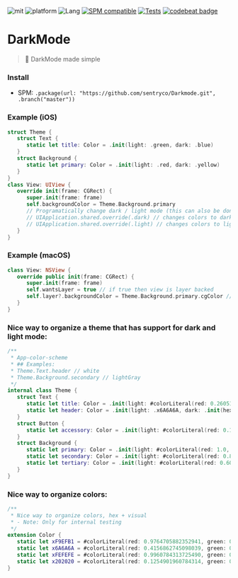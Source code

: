 ![mit](https://img.shields.io/badge/License-MIT-brightgreen.svg)
![platform](https://img.shields.io/badge/Platform-iOS/macOS-blue.svg)
![Lang](https://img.shields.io/badge/Language-Swift%205-orange.svg)
[![SPM compatible](https://img.shields.io/badge/SPM-compatible-4BC51D.svg?style=flat)](https://github.com/apple/swift)
[![Tests](https://github.com/sentryco/DarkMode/actions/workflows/Tests.yml/badge.svg)](https://github.com/sentryco/DarkMode/actions/workflows/Tests.yml)
[![codebeat badge](https://codebeat.co/badges/0029bc5e-100c-4f55-9705-b289e0f8e0c9)](https://codebeat.co/projects/github-com-sentryco-darkmode-master)

# DarkMode

> 🔦 DarkMode made simple

### Install
- SPM: `.package(url: "https://github.com/sentryco/Darkmode.git", .branch("master"))`

### Example (iOS)

```swift
struct Theme {
   struct Text {
      static let title: Color = .init(light: .green, dark: .blue)
   }
   struct Background {
      static let primary: Color = .init(light: .red, dark: .yellow)
   }
}
class View: UIView {
   override init(frame: CGRect) {
      super.init(frame: frame)
      self.backgroundColor = Theme.Background.primary
      // Programatically change dark / light mode (this can also be done in prefs)
      // UIApplication.shared.override(.dark) // changes colors to dark-mode
      // UIApplication.shared.override(.light) // changes colors to light-mode
   }
}
```

### Example (macOS)

```swift
class View: NSView {
   override public init(frame: CGRect) {
      super.init(frame: frame)
      self.wantsLayer = true // if true then view is layer backed
      self.layer?.backgroundColor = Theme.Background.primary.cgColor // since cgColor is not dynamic, place this code in the draw, or layout method to make it react to OS appearance change
   }
}
```

### Nice way to organize a theme that has  support for dark and light mode:

```swift
/**
 * App-color-scheme
 * ## Examples:
 * Theme.Text.header // white
 * Theme.Background.secondary // lightGray
 */
internal class Theme {
   struct Text {
      static let title: Color = .init(light: #colorLiteral(red: 0.2605174184, green: 0.2605243921, blue: 0.260520637, alpha: 1), dark: #colorLiteral(red: 0.8039215803, green: 0.8039215803, blue: 0.8039215803, alpha: 1))
      static let header: Color = .init(light: .x6A6A6A, dark: .init(hex: 0xFEFEFE))
   }
   struct Button {
      static let accessory: Color = .init(light: #colorLiteral(red: 0.1764705926, green: 0.4980392158, blue: 0.7568627596, alpha: 1), dark: #colorLiteral(red: 0.1019607857, green: 0.2784313858, blue: 0.400000006, alpha: 1))
   }
   struct Background {
      static let primary: Color = .init(light: #colorLiteral(red: 1.0, green: 1.0, blue: 1.0, alpha: 1.0), dark: #colorLiteral(red: 0.08450166136, green: 0.08400709182, blue: 0.08488682657, alpha: 1))
      static let secondary: Color = .init(light: #colorLiteral(red: 0.8039215803, green: 0.8039215803, blue: 0.8039215803, alpha: 1), dark: #colorLiteral(red: 0.1298420429, green: 0.1298461258, blue: 0.1298439503, alpha: 1))
      static let tertiary: Color = .init(light: #colorLiteral(red: 0.6000000238, green: 0.6000000238, blue: 0.6000000238, alpha: 1), dark: #colorLiteral(red: 0.2605174184, green: 0.2605243921, blue: 0.260520637, alpha: 1))
   }
}
```

### Nice way to organize colors:

```swift
/**
 * Nice way to organize colors, hex + visual
 * - Note: Only for internal testing
 */
extension Color {
   static let xF9EFB1 = #colorLiteral(red: 0.9764705882352941, green: 0.9372549019607843, blue: 0.6941176470588235, alpha: 1)
   static let x6A6A6A = #colorLiteral(red: 0.4156862745098039, green: 0.4156862745098039, blue: 0.4156862745098039, alpha: 1)
   static let xFEFEFE = #colorLiteral(red: 0.9960784313725490, green: 0.9960784313725490, blue: 0.9960784313725490, alpha: 1)
   static let x202020 = #colorLiteral(red: 0.1254901960784314, green: 0.1254901960784314, blue: 0.1254901960784314, alpha: 1)
}
```
